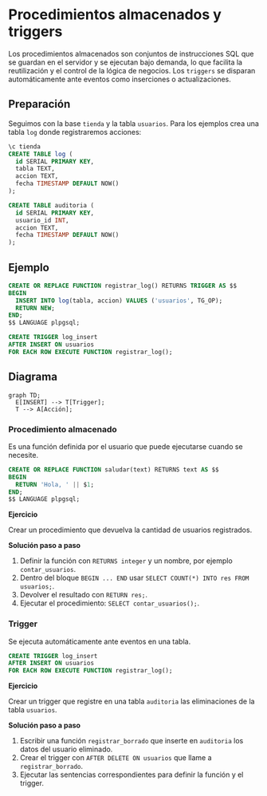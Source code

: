 # Procedimientos almacenados y triggers

Los procedimientos almacenados son conjuntos de instrucciones SQL que se guardan en el servidor y se ejecutan bajo demanda, lo que facilita la reutilización y el control de la lógica de negocios. Los `triggers` se disparan automáticamente ante eventos como inserciones o actualizaciones.

## Preparación
Seguimos con la base `tienda` y la tabla `usuarios`. Para los ejemplos crea una tabla `log` donde registraremos acciones:

```sql
\c tienda
CREATE TABLE log (
  id SERIAL PRIMARY KEY,
  tabla TEXT,
  accion TEXT,
  fecha TIMESTAMP DEFAULT NOW()
);

CREATE TABLE auditoria (
  id SERIAL PRIMARY KEY,
  usuario_id INT,
  accion TEXT,
  fecha TIMESTAMP DEFAULT NOW()
);
```

## Ejemplo
```sql
CREATE OR REPLACE FUNCTION registrar_log() RETURNS TRIGGER AS $$
BEGIN
  INSERT INTO log(tabla, accion) VALUES ('usuarios', TG_OP);
  RETURN NEW;
END;
$$ LANGUAGE plpgsql;

CREATE TRIGGER log_insert
AFTER INSERT ON usuarios
FOR EACH ROW EXECUTE FUNCTION registrar_log();
```

## Diagrama
```mermaid
graph TD;
  E[INSERT] --> T[Trigger];
  T --> A[Acción];
```

### Procedimiento almacenado
Es una función definida por el usuario que puede ejecutarse cuando se necesite.

```sql
CREATE OR REPLACE FUNCTION saludar(text) RETURNS text AS $$
BEGIN
  RETURN 'Hola, ' || $1;
END;
$$ LANGUAGE plpgsql;
```

**Ejercicio**

Crear un procedimiento que devuelva la cantidad de usuarios registrados.

**Solución paso a paso**

1. Definir la función con `RETURNS integer` y un nombre, por ejemplo `contar_usuarios`.
2. Dentro del bloque `BEGIN ... END` usar `SELECT COUNT(*) INTO res FROM usuarios;`.
3. Devolver el resultado con `RETURN res;`.
4. Ejecutar el procedimiento: `SELECT contar_usuarios();`.

### Trigger
Se ejecuta automáticamente ante eventos en una tabla.

```sql
CREATE TRIGGER log_insert
AFTER INSERT ON usuarios
FOR EACH ROW EXECUTE FUNCTION registrar_log();
```

**Ejercicio**

Crear un trigger que registre en una tabla `auditoria` las eliminaciones de la tabla `usuarios`.

**Solución paso a paso**

1. Escribir una función `registrar_borrado` que inserte en `auditoria` los datos del usuario eliminado.
2. Crear el trigger con `AFTER DELETE ON usuarios` que llame a `registrar_borrado`.
3. Ejecutar las sentencias correspondientes para definir la función y el trigger.

